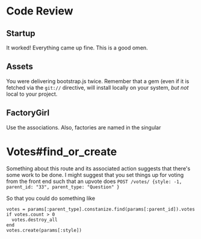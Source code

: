 # Code Review

## Startup

It worked!  Everything came up fine.  This is a good omen.

## Assets

You were delivering bootstrap.js twice.  Remember that a gem (even if it is
fetched via the `git://` directive, will install locally on your system, _but
not_ local to your project.

## FactoryGirl

Use the associations.  Also, factories are named in the singular

# Votes#find_or_create

Something about this route and its associated action suggests that there's some
work to be done.  I might suggest that you set things up for voting from the
front end such that an upvote does `POST /votes/ {style: -1, parent_id: "33",
parent_type: "Question" }`

So that you could do something like

    votes = params[:parent_type].constanize.find(params[:parent_id]).votes
    if votes.count > 0
      votes.destroy_all
    end
    votes.create(params[:style])
